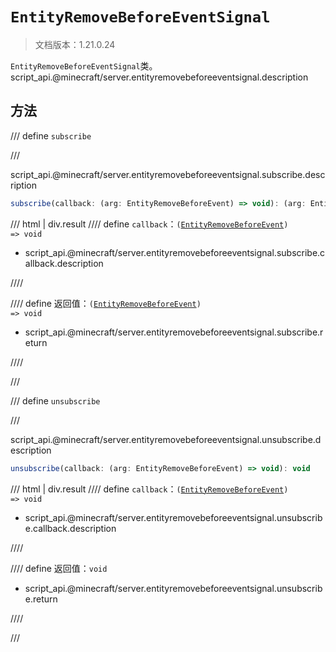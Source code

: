 # `EntityRemoveBeforeEventSignal`

> 文档版本：1.21.0.24

`EntityRemoveBeforeEventSignal`类。script_api.@minecraft/server.entityremovebeforeeventsignal.description

## 方法

/// define
`subscribe`


///

script_api.@minecraft/server.entityremovebeforeeventsignal.subscribe.description

```js
subscribe(callback: (arg: EntityRemoveBeforeEvent) => void): (arg: EntityRemoveBeforeEvent) => void
```

/// html | div.result
//// define
`callback`：<code>(<a href="../entityremovebeforeevent/">EntityRemoveBeforeEvent</a>) =&gt; void</code>

- script_api.@minecraft/server.entityremovebeforeeventsignal.subscribe.callback.description


////

//// define
返回值：<code>(<a href="../entityremovebeforeevent/">EntityRemoveBeforeEvent</a>) =&gt; void</code>

- script_api.@minecraft/server.entityremovebeforeeventsignal.subscribe.return


////

///


/// define
`unsubscribe`


///

script_api.@minecraft/server.entityremovebeforeeventsignal.unsubscribe.description

```js
unsubscribe(callback: (arg: EntityRemoveBeforeEvent) => void): void
```

/// html | div.result
//// define
`callback`：<code>(<a href="../entityremovebeforeevent/">EntityRemoveBeforeEvent</a>) =&gt; void</code>

- script_api.@minecraft/server.entityremovebeforeeventsignal.unsubscribe.callback.description


////

//// define
返回值：`void`

- script_api.@minecraft/server.entityremovebeforeeventsignal.unsubscribe.return


////

///


